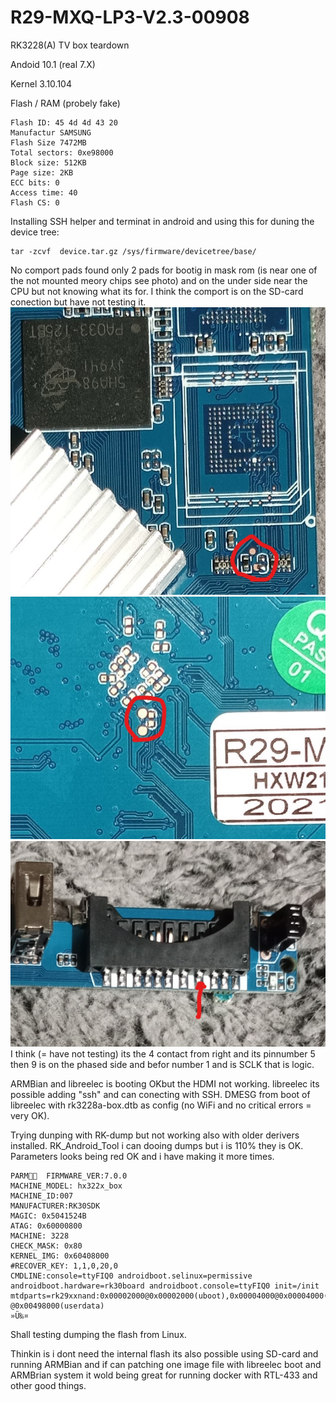 # R29-MXQ-LP3-V2.3-00908
RK3228(A) TV box teardown

Andoid 10.1 (real 7.X)

Kernel 3.10.104

Flash / RAM (probely fake)
```
Flash ID: 45 4d 4d 43 20
Manufactur SAMSUNG
Flash Size 7472MB
Total sectors: 0xe98000
Block size: 512KB
Page size: 2KB
ECC bits: 0
Access time: 40
Flash CS: 0
```
Installing  SSH helper and terminat in android and using this for duning the device tree:
```
tar -zcvf  device.tar.gz /sys/firmware/devicetree/base/
```
No comport pads found only 2 pads for bootig in mask rom (is near one of the not mounted meory chips see photo) and on the under side near the CPU but not knowing what its for. I think the comport is on the SD-card conection but have not testing it.
![MASK-rom](RK3228A2.jpg)
![ComP?](RK3228B3.jpg)
![SD-Card](RK3228A4.jpg)
I think (= have not testing) its the 4 contact from right and its pinnumber 5 then 9 is on the phased side and befor number 1 and is SCLK that is logic.

ARMBian and libreelec is booting OKbut the HDMI not working.
libreelec its possible adding "ssh" and can conecting with SSH.
DMESG from boot of libreelec with rk3228a-box.dtb as config (no WiFi and no critical errors = very OK).


Trying dunping with RK-dump but not working also with older derivers installed.
RK_Android_Tool i can dooing dumps but i is 110% they is OK.
Parameters looks being red OK and i have making it more times.
```
PARM  FIRMWARE_VER:7.0.0
MACHINE_MODEL: hx322x_box
MACHINE_ID:007
MANUFACTURER:RK30SDK
MAGIC: 0x5041524B
ATAG: 0x60000800
MACHINE: 3228
CHECK_MASK: 0x80
KERNEL_IMG: 0x60408000
#RECOVER_KEY: 1,1,0,20,0 
CMDLINE:console=ttyFIQ0 androidboot.selinux=permissive androidboot.hardware=rk30board androidboot.console=ttyFIQ0 init=/init mtdparts=rk29xxnand:0x00002000@0x00002000(uboot),0x00004000@0x00004000(trust),0x00002000@0x00008000(misc),0x00000800@0x0000A000(baseparamer),0x00007800@0x0000A800(resource),0x00006000@0x00012000(kernel),0x00006000@0x00018000(boot),0x00010000@0x0001E000(recovery),0x00020000@0x0002E000(backup),0x00040000@0x0004E000(cache),0x00008000@0x0008E000(metadata),0x00002000@0x00096000(kpanic),0x00400000@0x00098000(system),-@0x00498000(userdata)
»Ü‰¤                                                                                                                                                                                                                                                   
```
Shall testing dumping the flash from Linux.

Thinkin is i dont need the internal flash its also possible using SD-card and running ARMBian and if can patching one image file with libreelec boot and ARMBrian system it wold being great for running docker with RTL-433 and other good things.

